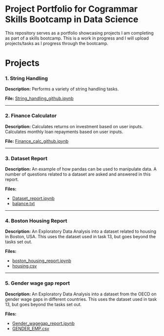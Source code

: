 # Project Portfolio for Cogrammar Skills Bootcamp in Data Science

This repository serves as a portfolio showcasing projects I am completing as part of a skills bootcamp. This is a work in progress and I will upload projects/tasks as I progress through the bootcamp.

# Projects

### 1. String Handling

**Description:** Performs a variety of string handling tasks.

**File:** [String_handling_github.ipynb](String_Handling/String_handling_github.ipynb)

---

### 2. Finance Calculator

**Description:** Calculates returns on investment based on user inputs. Calculates monthly loan repayments based on user inputs.

**File:** [Finance_calc_github.ipynb](Finance_Calculator/Finance_calc_github.ipynb)

---

### 3. Dataset Report

**Description:** An example of how pandas can be used to manipulate data. A number of questions related to a dataset are asked and answered in this report.

**Files:** 
- [Dataset_report.ipynb](Dataset_Report/Dataset_report.ipynb)
- [balance.txt](balance.txt)

---

### 4. Boston Housing Report

**Description:** An Exploratory Data Analysis into a dataset related to housing in Boston, USA. This uses the dataset used in task 13, but goes beyond the tasks set out.

**Files:** 
- [boston_housing_report.ipynb](Boston_Housing_Report/Boston_housing_report.ipynb)
- [housing.csv](housing.csv)

---

### 5. Gender wage gap report

**Description:** An Exploratory Data Analysis into a dataset from the OECD on gender wage gaps in different countries. This uses the dataset used in task 13, but goes beyond the tasks set out.

**Files:**
- [Gender_wagegap_report.ipynb](Gender_wage_gap_report/Gender_wagegap_report.ipynb)
- [GENDER_EMP.csv](GENDER_EMP.csv)
